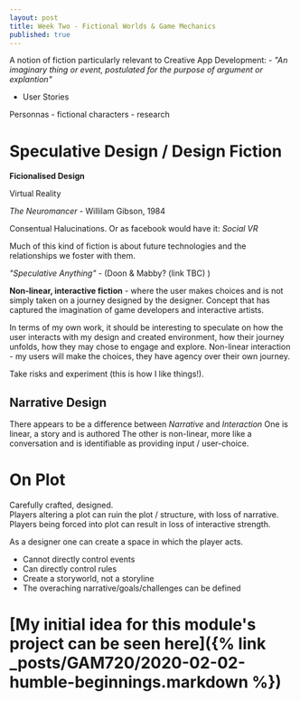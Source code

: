 ```yaml
---
layout: post
title: Week Two - Fictional Worlds & Game Mechanics
published: true
---
```


A notion of fiction particularly relevant to Creative App Development: -
_"An imaginary thing or event, postulated for the purpose of argument or explantion"_
 - User Stories

Personnas - fictional characters - research

# Speculative Design / Design Fiction

**Ficionalised Design**

Virtual Reality

_The Neuromancer_ - Willilam Gibson, 1984

Consentual Halucinations. Or as facebook would have it: _Social VR_

Much of this kind of fiction is about future technologies and the relationships we foster with them.


_"Speculative Anything"_ - (Doon & Mabby? (link TBC) )

**Non-linear, interactive fiction** - where the user makes choices and is not simply taken on a journey designed by the designer. Concept that has captured the imagination of game developers and interactive artists.

In terms of my own work, it should be interesting to speculate on how the user interacts with my design and created environment, how their journey unfolds, how they may chose to engage and explore. Non-linear interaction - my users will make the choices, they have agency over their own journey.

Take risks and experiment (this is how I like things!).

## Narrative Design


There appears to be a difference between _Narrative_ and _Interaction_
One is linear, a story and is authored
The other is non-linear, more like a conversation and is identifiable as providing input / user-choice.

# On Plot

Carefully crafted, designed. <br>
Players altering a plot can ruin the plot / structure, with loss of narrative.<br>
Players being forced into plot can result in loss of interactive strength.

As a designer one can create a space in which the player acts. 
* Cannot directly control events
* Can directly control rules
* Create a storyworld, not a storyline
* The overaching narrative/goals/challenges can be defined










# [My initial idea for this module's project can be seen here]({% link _posts/GAM720/2020-02-02-humble-beginnings.markdown %})

